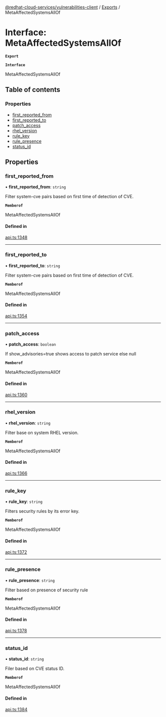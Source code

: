 [@redhat-cloud-services/vulnerabilities-client](../README.md) / [Exports](../modules.md) / MetaAffectedSystemsAllOf

# Interface: MetaAffectedSystemsAllOf

**`Export`**

**`Interface`**

MetaAffectedSystemsAllOf

## Table of contents

### Properties

- [first\_reported\_from](MetaAffectedSystemsAllOf.md#first_reported_from)
- [first\_reported\_to](MetaAffectedSystemsAllOf.md#first_reported_to)
- [patch\_access](MetaAffectedSystemsAllOf.md#patch_access)
- [rhel\_version](MetaAffectedSystemsAllOf.md#rhel_version)
- [rule\_key](MetaAffectedSystemsAllOf.md#rule_key)
- [rule\_presence](MetaAffectedSystemsAllOf.md#rule_presence)
- [status\_id](MetaAffectedSystemsAllOf.md#status_id)

## Properties

### first\_reported\_from

• **first\_reported\_from**: `string`

Filter system-cve pairs based on first time of detection of CVE.

**`Memberof`**

MetaAffectedSystemsAllOf

#### Defined in

[api.ts:1348](https://github.com/RedHatInsights/javascript-clients/blob/master/packages/vulnerabilities/api.ts#L1348)

___

### first\_reported\_to

• **first\_reported\_to**: `string`

Filter system-cve pairs based on first time of detection of CVE.

**`Memberof`**

MetaAffectedSystemsAllOf

#### Defined in

[api.ts:1354](https://github.com/RedHatInsights/javascript-clients/blob/master/packages/vulnerabilities/api.ts#L1354)

___

### patch\_access

• **patch\_access**: `boolean`

If show_advisories=true shows access to patch service else null

**`Memberof`**

MetaAffectedSystemsAllOf

#### Defined in

[api.ts:1360](https://github.com/RedHatInsights/javascript-clients/blob/master/packages/vulnerabilities/api.ts#L1360)

___

### rhel\_version

• **rhel\_version**: `string`

Filter base on system RHEL version.

**`Memberof`**

MetaAffectedSystemsAllOf

#### Defined in

[api.ts:1366](https://github.com/RedHatInsights/javascript-clients/blob/master/packages/vulnerabilities/api.ts#L1366)

___

### rule\_key

• **rule\_key**: `string`

Filters security rules by its error key.

**`Memberof`**

MetaAffectedSystemsAllOf

#### Defined in

[api.ts:1372](https://github.com/RedHatInsights/javascript-clients/blob/master/packages/vulnerabilities/api.ts#L1372)

___

### rule\_presence

• **rule\_presence**: `string`

Filter based on presence of security rule

**`Memberof`**

MetaAffectedSystemsAllOf

#### Defined in

[api.ts:1378](https://github.com/RedHatInsights/javascript-clients/blob/master/packages/vulnerabilities/api.ts#L1378)

___

### status\_id

• **status\_id**: `string`

Filer based on CVE status ID.

**`Memberof`**

MetaAffectedSystemsAllOf

#### Defined in

[api.ts:1384](https://github.com/RedHatInsights/javascript-clients/blob/master/packages/vulnerabilities/api.ts#L1384)
